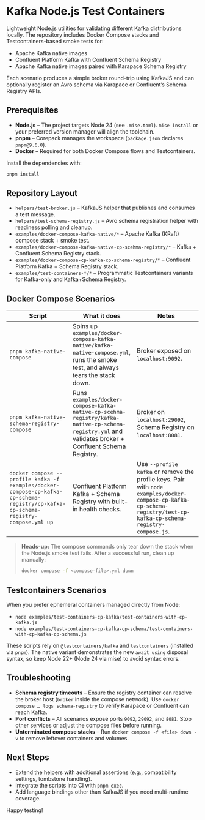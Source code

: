 # Kafka Node.js Test Containers

Lightweight Node.js utilities for validating different Kafka distributions locally. The repository includes Docker Compose stacks and Testcontainers-based smoke tests for:

- Apache Kafka native images
- Confluent Platform Kafka with Confluent Schema Registry
- Apache Kafka native images paired with Karapace Schema Registry

Each scenario produces a simple broker round-trip using KafkaJS and can optionally register an Avro schema via Karapace or Confluent’s Schema Registry APIs.

## Prerequisites

- **Node.js** – The project targets Node 24 (see `.mise.toml`). `mise install` or your preferred version manager will align the toolchain.
- **pnpm** – Corepack manages the workspace (`package.json` declares `pnpm@9.6.0`).
- **Docker** – Required for both Docker Compose flows and Testcontainers.

Install the dependencies with:

```bash
pnpm install
```

## Repository Layout

- `helpers/test-broker.js` – KafkaJS helper that publishes and consumes a test message.
- `helpers/test-schema-registry.js` – Avro schema registration helper with readiness polling and cleanup.
- `examples/docker-compose-kafka-native/*` – Apache Kafka (KRaft) compose stack + smoke test.
- `examples/docker-compose-kafka-native-cp-scehma-registry/*` – Kafka + Confluent Schema Registry stack.
- `examples/docker-compose-cp-kafka-cp-schema-registry/*` – Confluent Platform Kafka + Schema Registry stack.
- `examples/test-containers-*/*` – Programmatic Testcontainers variants for Kafka-only and Kafka+Schema Registry.

## Docker Compose Scenarios

| Script | What it does | Notes |
| --- | --- | --- |
| `pnpm kafka-native-compose` | Spins up `examples/docker-compose-kafka-native/kafka-native-compose.yml`, runs the smoke test, and always tears the stack down. | Broker exposed on `localhost:9092`. |
| `pnpm kafka-native-schema-registry-compose` | Runs `examples/docker-compose-kafka-native-cp-scehma-registry/kafka-native-cp-schema-registry.yml` and validates broker + Confluent Schema Registry. | Broker on `localhost:29092`, Schema Registry on `localhost:8081`. |
| `docker compose --profile kafka -f examples/docker-compose-cp-kafka-cp-schema-registry/cp-kafka-cp-schema-registry-compose.yml up` | Confluent Platform Kafka + Schema Registry with built-in health checks. | Use `--profile kafka` or remove the profile keys. Pair with `node examples/docker-compose-cp-kafka-cp-schema-registry/test-cp-kafka-cp-schema-registry-compose.js`. |

> **Heads-up:** The compose commands only tear down the stack when the Node.js smoke test fails. After a successful run, clean up manually:
>
> ```bash
> docker compose -f <compose-file>.yml down
> ```

## Testcontainers Scenarios

When you prefer ephemeral containers managed directly from Node:

- `node examples/test-containers-cp-kafka/test-containers-with-cp-kafka.js`
- `node examples/test-containers-cp-kafka-cp-schema/test-containers-with-cp-kafka-cp-schema.js`

These scripts rely on `@testcontainers/kafka` and `testcontainers` (installed via `pnpm`). The native variant demonstrates the new `await using` disposal syntax, so keep Node 22+ (Node 24 via mise) to avoid syntax errors.

## Troubleshooting

- **Schema registry timeouts** – Ensure the registry container can resolve the broker host (`broker` inside the compose network). Use `docker compose … logs schema-registry` to verify Karapace or Confluent can reach Kafka.
- **Port conflicts** – All scenarios expose ports `9092`, `29092`, and `8081`. Stop other services or adjust the compose files before running.
- **Unterminated compose stacks** – Run `docker compose -f <file> down -v` to remove leftover containers and volumes.

## Next Steps

- Extend the helpers with additional assertions (e.g., compatibility settings, tombstone handling).
- Integrate the scripts into CI with `pnpm exec`.
- Add language bindings other than KafkaJS if you need multi-runtime coverage.

Happy testing!
